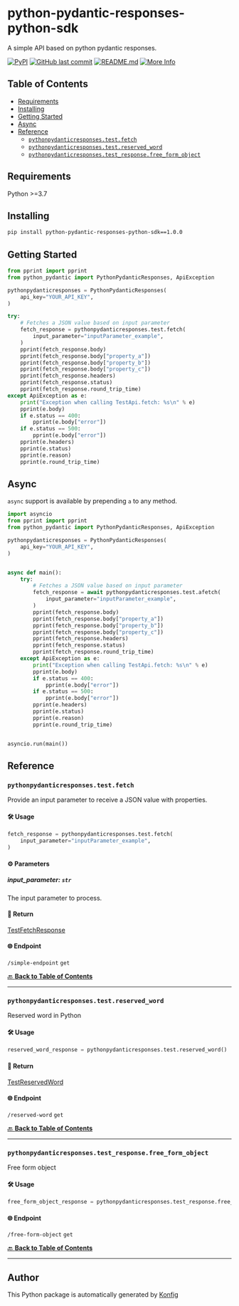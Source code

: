 # python-pydantic-responses-python-sdk

A simple API based on python pydantic responses.


[![PyPI](https://img.shields.io/badge/PyPI-v1.0.0-blue)](https://pypi.org/project/python-pydantic-responses-python-sdk/1.0.0)
[![GitHub last commit](https://img.shields.io/github/last-commit/konfig-dev/konfig.svg)](https://github.com/konfig-dev/konfig/commits)
[![README.md](https://img.shields.io/badge/README-Click%20Here-green)](https://github.com/konfig-dev/konfig/tree/main/python#readme)
[![More Info](https://img.shields.io/badge/More%20Info-Click%20Here-orange)](http://example.com/support)

## Table of Contents

<!-- toc -->

- [Requirements](#requirements)
- [Installing](#installing)
- [Getting Started](#getting-started)
- [Async](#async)
- [Reference](#reference)
  * [`pythonpydanticresponses.test.fetch`](#pythonpydanticresponsestestfetch)
  * [`pythonpydanticresponses.test.reserved_word`](#pythonpydanticresponsestestreserved_word)
  * [`pythonpydanticresponses.test_response.free_form_object`](#pythonpydanticresponsestest_responsefree_form_object)

<!-- tocstop -->

## Requirements

Python >=3.7

## Installing

```sh
pip install python-pydantic-responses-python-sdk==1.0.0
```

## Getting Started

```python
from pprint import pprint
from python_pydantic import PythonPydanticResponses, ApiException

pythonpydanticresponses = PythonPydanticResponses(
    api_key="YOUR_API_KEY",
)

try:
    # Fetches a JSON value based on input parameter
    fetch_response = pythonpydanticresponses.test.fetch(
        input_parameter="inputParameter_example",
    )
    pprint(fetch_response.body)
    pprint(fetch_response.body["property_a"])
    pprint(fetch_response.body["property_b"])
    pprint(fetch_response.body["property_c"])
    pprint(fetch_response.headers)
    pprint(fetch_response.status)
    pprint(fetch_response.round_trip_time)
except ApiException as e:
    print("Exception when calling TestApi.fetch: %s\n" % e)
    pprint(e.body)
    if e.status == 400:
        pprint(e.body["error"])
    if e.status == 500:
        pprint(e.body["error"])
    pprint(e.headers)
    pprint(e.status)
    pprint(e.reason)
    pprint(e.round_trip_time)
```

## Async

`async` support is available by prepending `a` to any method.

```python
import asyncio
from pprint import pprint
from python_pydantic import PythonPydanticResponses, ApiException

pythonpydanticresponses = PythonPydanticResponses(
    api_key="YOUR_API_KEY",
)


async def main():
    try:
        # Fetches a JSON value based on input parameter
        fetch_response = await pythonpydanticresponses.test.afetch(
            input_parameter="inputParameter_example",
        )
        pprint(fetch_response.body)
        pprint(fetch_response.body["property_a"])
        pprint(fetch_response.body["property_b"])
        pprint(fetch_response.body["property_c"])
        pprint(fetch_response.headers)
        pprint(fetch_response.status)
        pprint(fetch_response.round_trip_time)
    except ApiException as e:
        print("Exception when calling TestApi.fetch: %s\n" % e)
        pprint(e.body)
        if e.status == 400:
            pprint(e.body["error"])
        if e.status == 500:
            pprint(e.body["error"])
        pprint(e.headers)
        pprint(e.status)
        pprint(e.reason)
        pprint(e.round_trip_time)


asyncio.run(main())
```


## Reference
### `pythonpydanticresponses.test.fetch`

Provide an input parameter to receive a JSON value with properties.

#### 🛠️ Usage

```python
fetch_response = pythonpydanticresponses.test.fetch(
    input_parameter="inputParameter_example",
)
```

#### ⚙️ Parameters

##### input_parameter: `str`

The input parameter to process.

#### 🔄 Return

[TestFetchResponse](./python_pydantic/type/test_fetch_response.py)

#### 🌐 Endpoint

`/simple-endpoint` `get`

[🔙 **Back to Table of Contents**](#table-of-contents)

---

### `pythonpydanticresponses.test.reserved_word`

Reserved word in Python

#### 🛠️ Usage

```python
reserved_word_response = pythonpydanticresponses.test.reserved_word()
```

#### 🔄 Return

[TestReservedWord](./python_pydantic/type/test_reserved_word.py)

#### 🌐 Endpoint

`/reserved-word` `get`

[🔙 **Back to Table of Contents**](#table-of-contents)

---

### `pythonpydanticresponses.test_response.free_form_object`

Free form object

#### 🛠️ Usage

```python
free_form_object_response = pythonpydanticresponses.test_response.free_form_object()
```

#### 🌐 Endpoint

`/free-form-object` `get`

[🔙 **Back to Table of Contents**](#table-of-contents)

---


## Author
This Python package is automatically generated by [Konfig](https://konfigthis.com)
